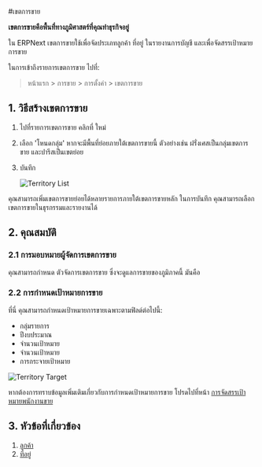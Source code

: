 <!-- add-breadcrumbs -->
#เขตการขาย

**เขตการขายคือพื้นที่ทางภูมิศาสตร์ที่คุณทำธุรกิจอยู่**

ใน ERPNext เขตการขายใช้เพื่อจัดประเภทลูกค้า ที่อยู่ ในรายงานการบัญชี และเพื่อจัดสรรเป้าหมายการขาย

ในการเข้าถึงรายการเขตการขาย ไปที่:
> หน้าแรก > การขาย > การตั้งค่า > เขตการขาย

## 1. วิธีสร้างเขตการขาย
1. ไปที่รายการเขตการขาย คลิกที่ ใหม่
1. เลือก 'โหนดกลุ่ม' หากจะมีพื้นที่ย่อยภายใต้เขตการขายนี้ ตัวอย่างเช่น ฝรั่งเศสเป็นกลุ่มเขตการขาย และปารีสเป็นเขตย่อย
1. บันทึก

    ![Territory List](/docs/assets/img/selling/territory-list.png)

คุณสามารถเพิ่มเขตการขายย่อยได้หลายรายการภายใต้เขตการขายหลัก ในการบันทึก คุณสามารถเลือกเขตการขายในธุรกรรมและรายงานได้

## 2. คุณสมบัติ

### 2.1 การมอบหมายผู้จัดการเขตการขาย
คุณสามารถกำหนด ตัวจัดการเขตการขาย ซึ่งจะดูแลการขายของภูมิภาคนี้ มันคือ

### 2.2 การกำหนดเป้าหมายการขาย
ที่นี่ คุณสามารถกำหนดเป้าหมายการขายเฉพาะตามฟิลด์ต่อไปนี้:

* กลุ่มรายการ
* ปีงบประมาณ
* จำนวนเป้าหมาย
* จำนวนเป้าหมาย
* การกระจายเป้าหมาย

![Territory Target](/docs/assets/img/selling/territory-target.png)

หากต้องการทราบข้อมูลเพิ่มเติมเกี่ยวกับการกำหนดเป้าหมายการขาย โปรดไปที่หน้า [การจัดสรรเป้าหมายพนักงานขาย](/docs/user/manual/th/selling/sales-person-target-allocation)

## 3. หัวข้อที่เกี่ยวข้อง
1. [ลูกค้า](/docs/user/manual/th/CRM/customer)
1. [ที่อยู่](/docs/user/manual/th/CRM/address)
